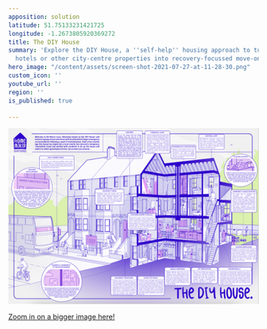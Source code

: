 ```yaml
---
apposition: solution
latitude: 51.75133231421725
longitude: -1.2673805920369272
title: The DIY House
summary: 'Explore the DIY House, a ''self-help'' housing approach to turning empty
  hotels or other city-centre properties into recovery-focussed move-on housing. '
hero_image: "/content/assets/screen-shot-2021-07-27-at-11-28-30.png"
custom_icon: ''
youtube_url: ''
region: ''
is_published: true

---
```

[![](/content/assets/screenshot-2022-05-26-at-16-29-25.png)](https://www.dropbox.com/s/90e25tzq0o7bqkh/210628%20homemaker%20diy%20house%20V2%20LW.pdf?dl=0 "The DIY House")

[Zoom in on a bigger image here!](https://www.dropbox.com/s/90e25tzq0o7bqkh/210628%20homemaker%20diy%20house%20V2%20LW.pdf?dl=0)